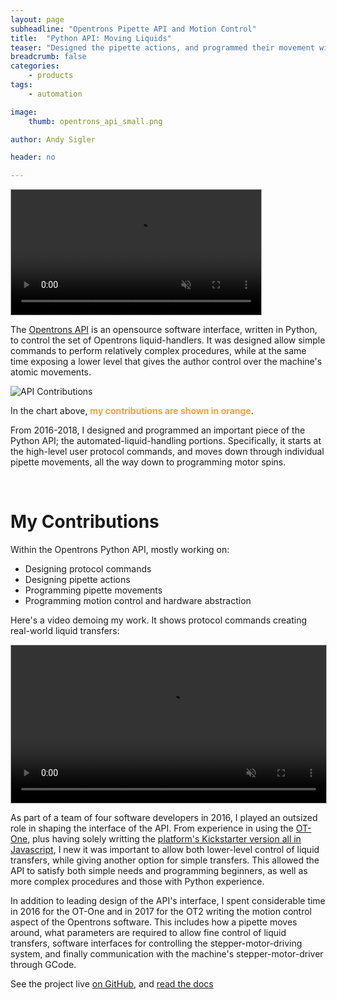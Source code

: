 ```yaml
---
layout: page
subheadline: "Opentrons Pipette API and Motion Control"
title:  "Python API: Moving Liquids"
teaser: "Designed the pipette actions, and programmed their movement within the Opentrons liquid-handler Python API"
breadcrumb: false
categories:
    - products
tags:
    - automation

image:
    thumb: opentrons_api_small.png

author: Andy Sigler

header: no

---
```


<video id="vid_aspirate" style="width:100%;max-width:400px; height:auto; border:1px solid #aaa" width="854" height="480" controls loop muted>
  <source src="{{site.url}}/images/aspirate-loop.webm" type="video/webm">
  <source src="{{site.url}}/images/aspirate-loop.ogv" type="video/ogg">
  <source src="{{site.url}}/images/aspirate-loop.mp4" type="video/mp4">
</video>
<script type="text/javascript">
    var vid_aspirate = document.getElementById('vid_aspirate');
    vid_aspirate.removeAttribute('controls');
    vid_aspirate.addEventListener('canplaythrough', function(e){
        vid_aspirate.play();
    })
</script>

The [Opentrons API](https://docs.opentrons.com/) is an opensource software interface, written in Python, to control the set of Opentrons liquid-handlers. It was designed allow simple commands to perform relatively complex procedures, while at the same time exposing a lower level that gives the author control over the machine's atomic movements.

![API Contributions]({{site.url}}/images/opentrons_api_contributions_chart.png)

In the chart above, <strong style="color:#EEA33B">my contributions are shown in orange</strong>.

From 2016-2018, I designed and programmed an important piece of the Python API; the automated-liquid-handling portions. Specifically, it starts at the high-level user protocol commands, and moves down through individual pipette movements, all the way down to programming motor spins.

<br />

# My Contributions

Within the Opentrons Python API, mostly working on:

 - Designing protocol commands
 - Designing pipette actions
 - Programming pipette movements
 - Programming motion control and hardware abstraction

Here's a video demoing my work. It shows protocol commands creating real-world liquid transfers:

<video id="vid_demo" style="width:100%;max-width:600px; height:auto; border:1px solid #aaa" width="1280" height="720" controls loop muted>
  <source src="{{site.url}}/images/opentrons_api.webm" type="video/webm">
  <source src="{{site.url}}/images/opentrons_api.ogv" type="video/ogg">
  <source src="{{site.url}}/images/opentrons_api.mp4" type="video/mp4">
</video>
<!-- <script type="text/javascript">
    var vid_demo = document.getElementById('vid_demo');
    vid_demo.removeAttribute('controls');
    vid_demo.addEventListener('canplaythrough', function(e){
        vid_demo.play();
    })
</script> -->

As part of a team of four software developers in 2016, I played an outsized role in shaping the interface of the API. From experience in using the [OT-One](https://shop.opentrons.com/collections/ot-one-s-robot-and-accessories), plus having solely writting the [platform's Kickstarter version all in Javascript]({{site.url}}/projects/opentrons-platform-prototype), I new it was important to allow both lower-level control of liquid transfers, while giving another option for simple transfers. This allowed the API to satisfy both simple needs and programming beginners, as well as more complex procedures and those with Python experience.

In addition to leading design of the API's interface, I spent considerable time in 2016 for the OT-One and in 2017 for the OT2 writing the motion control aspect of the Opentrons software. This includes how a pipette moves around, what parameters are required to allow fine control of liquid transfers, software interfaces for controlling the stepper-motor-driving system, and finally communication with the machine's stepper-motor-driver through GCode.

See the project live [on GitHub](https://github.com/opentrons/opentrons), and [read the docs](https://docs.opentrons.com/atomic%20commands.html)

<!--
# How to Use: Python API Tutorial

Python was chosen to drive the Opentrons' backend because of the language's prevalence in the scientific community. So because we're working with Python, we need to first import our instruments (the pipettes) and our labware (the plates, tip-racks, etc.):

{% highlight python3 %}
from opentrons import instruments, labware
{% endhighlight %}

Before we can get started, we need to know about [the Opentrons deck](https://docs.opentrons.com/labware.html#placing-labware-on-the-robot-deck). This is a set of slotted inserts that fit standard labware, so they do not move during a protocol. You'll notice in the picture below that each "slot" on the deck is numbered, so that when our protocol creates a new labware we can easily assign it's location to a numbered slot.

![Opentrons Deck]({{site.url}}/images/opentrons-deck-small.png)
![Opentrons Deck]({{site.url}}/images/opentrons-full-deck-small.jpg)

Now let's pretend we have a [trough](https://docs.opentrons.com/labware.html#troughs) filled with some sample, and we want to transfer that sample to a [well plate](https://docs.opentrons.com/labware.html#pcr-flat). The software contains accurate three-dimensional representations of these labwares, and the API can load them into your protocol like so:

{% highlight python3 %}
trough = labware.load('trough-12row', slot='1')
plate = labware.load('96-PCR-flat', slot='2')
{% endhighlight %}

Next we need a [pipette](https://docs.opentrons.com/pipettes.html), which also need a [tip rack](https://docs.opentrons.com/labware.html#tipracks) which holds disposable tips for sterile liquid transfers. For the pipettes, let's use a 300uL single-channel, and put it on the OT2's left mount:

{% highlight python3 %}
tips = labware.load('opentrons-tiprack-300ul', slot='3')
pipette = instruments.P300_Single(mount='left', tip_racks=[tips])
{% endhighlight %}

With our labware and pipettes ready, we can start transferring liquids!

As of this writing, the API has loosely speaking two layers of liquid-handling commands, the documentation names "atomic" and "complex".

The [atomic commands](https://docs.opentrons.com/atomic%20commands.html) can be thought of as individual movements, controllable and sequencable through the API. Below are a set of atomic commands which do the following:

- Pick up a new tip from the tip rack
- Aspirate 100uL from the trough's A1 position
- Dispense 100uL to the plate's A1 position
- Drop the tip inside the deck's trash

{% highlight python3 %}
pipette.pick_up_tip()
pipette.aspirate(100, trough.wells('A1'))
pipette.dispense(100, trough.wells('A1'))
pipette.drop_tip()
{% endhighlight %}

To add some complexity, we can fit in a few more atomic commands to give even more fine-tuned control over the liquid's movement:

{% highlight python3 %}
pipette.pick_up_tip()
pipette.aspirate(100, trough.wells('A1'))
pipette.touch_tip()
pipette.air_gap(20)
pipette.dispense(100, trough.wells('A1'))
pipette.blow_out()
pipette.drop_tip()
{% endhighlight %}

To make it easier to read, you can also chain together pipette commands:

{% highlight python3 %}
pipette.pick_up_tip()
pipette.aspirate(100, trough.wells('A1')).touch_tip().air_gap(20)
pipette.dispense(100, trough.wells('A1')).blow_out()
pipette.drop_tip()
{% endhighlight %}

The [complex commands](https://docs.opentrons.com/complex%20commands.html) are one level higher, and hide the many details you are show when using atomic commands. To perform a similar liquid transfer as above, we can us the following complex command:

 {% highlight python3 %}
pipette.transfer(100, trough.wells('A1'), plate.wells('A1'))
{% endhighlight %}

That single line will automatically pick up a tip, transfer the 100uL, then drop the tip. These complex commands are much easier to understand, more approachable to beginners, while the trade-off is less control.

There is much more detail you can read in the documentaion linked to throughout this post.
 -->
